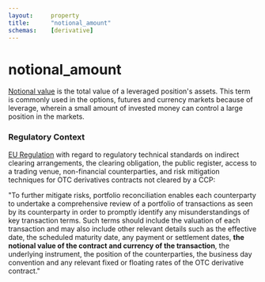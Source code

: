 ```yaml
---
layout:		property
title:		"notional_amount"
schemas:	[derivative]
---
```


# notional_amount

[Notional value][nv] is the total value of a leveraged position's assets. This term is commonly used in the options, futures and currency markets because of leverage, wherein a small amount of invested money can control a large position in the markets.

[nv]: http://www.investopedia.com/terms/n/notionalvalue.asp

### Regulatory Context

[EU Regulation][EUR] with regard to regulatory technical standards on indirect clearing arrangements, the clearing obligation, the public register, access to a trading venue, non-financial counterparties, and risk mitigation techniques for OTC derivatives contracts not cleared by a CCP:

"To further mitigate risks, portfolio reconciliation enables each counterparty to undertake a comprehensive review of a portfolio of transactions as seen by its counterparty in order to promptly identify any misunderstandings of key transaction terms. Such terms should include the valuation of each transaction and may also include other relevant details such as the effective date, the scheduled maturity date, any payment or settlement dates, **the notional value of the contract and currency of the transaction**, the underlying instrument, the position of the counterparties, the business day convention and any relevant fixed or floating rates of the OTC derivative contract."

[EUR]: http://eur-lex.europa.eu/legal-content/EN/TXT/?uri=CELEX%3A32013R0149

